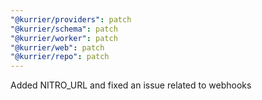 ```yaml
---
"@kurrier/providers": patch
"@kurrier/schema": patch
"@kurrier/worker": patch
"@kurrier/web": patch
"@kurrier/repo": patch
---
```


Added NITRO_URL and fixed an issue related to webhooks
